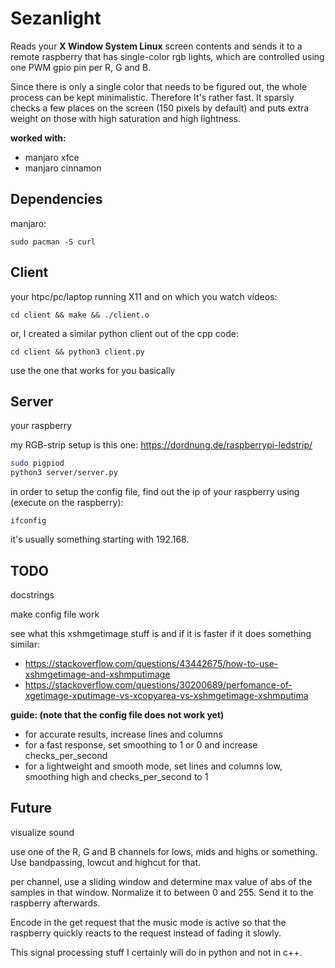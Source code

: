 # Sezanlight

Reads your **X Window System Linux** screen contents and sends it to a remote raspberry that has single-color
rgb lights, which are controlled using one PWM gpio pin per R, G and B.

Since there is only a single color that needs to be figured out, the whole process can be kept minimalistic.
Therefore It's rather fast. It sparsly checks a few places on the screen (150 pixels by default) and puts
extra weight on those with high saturation and high lightness.

**worked with:**
- manjaro xfce
- manjaro cinnamon

## Dependencies

manjaro:

```
sudo pacman -S curl
```

## Client

your htpc/pc/laptop running X11 and on which you watch videos:

`cd client && make && ./client.o`

or, I created a similar python client out of the cpp code:

`cd client && python3 client.py`

use the one that works for you basically

## Server

your raspberry

my RGB-strip setup is this one: https://dordnung.de/raspberrypi-ledstrip/

```bash
sudo pigpiod
python3 server/server.py
```

in order to setup the config file, find out the ip of your raspberry using (execute on the raspberry):

```
ifconfig
```

it's usually something starting with 192.168.

## TODO

docstrings

make config file work

see what this xshmgetimage stuff is and if it is faster if it does something similar:
- https://stackoverflow.com/questions/43442675/how-to-use-xshmgetimage-and-xshmputimage 
- https://stackoverflow.com/questions/30200689/perfomance-of-xgetimage-xputimage-vs-xcopyarea-vs-xshmgetimage-xshmputima

**guide: (note that the config file does not work yet)**
- for accurate results, increase lines and columns
- for a fast response, set smoothing to 1 or 0 and increase checks_per_second
- for a lightweight and smooth mode, set lines and columns low, smoothing high and checks_per_second to 1

## Future

visualize sound

use one of the R, G and B channels for lows, mids and highs or something. Use bandpassing, lowcut and highcut for that.

per channel, use a sliding window and determine max value of abs of the samples in that window. Normalize it to
between 0 and 255. Send it to the raspberry afterwards.

Encode in the get request that the music mode is active so that the raspberry quickly reacts to the request instead of
fading it slowly.

This signal processing stuff I certainly will do in python and not in c++.
